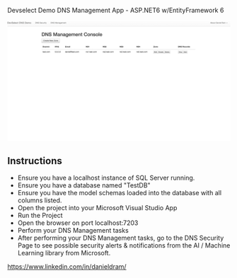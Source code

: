 Devselect Demo DNS Management App - ASP.NET6 w/EntityFramework 6

![screenshot](https://github.com/danieldram/devselect-dns-app/blob/master/screenshot.png?raw=true)

## Instructions

- Ensure you have a localhost instance of SQL Server running.
- Ensure you have a database named "TestDB"
- Ensure you have the model schemas loaded into the database with all columns listed.
- Open the project into your Microsoft Visual Studio App
- Run the Project
- Open the browser on port localhost:7203
- Perform your DNS Management tasks
- After performing your DNS Management tasks, go to the DNS Security Page to see possible security alerts & notifications from the AI / Machine Learning library from Microsoft.

https://www.linkedin.com/in/danieldram/

